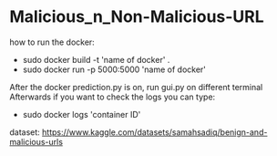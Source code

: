 # Malicious_n_Non-Malicious-URL

how to run the docker:
- sudo docker build -t 'name of docker' .
- sudo docker run -p 5000:5000 'name of docker'

After the docker prediction.py is on, run gui.py on different terminal
Afterwards if you want to check the logs you can type:
- sudo docker logs 'container ID'

dataset: https://www.kaggle.com/datasets/samahsadiq/benign-and-malicious-urls
